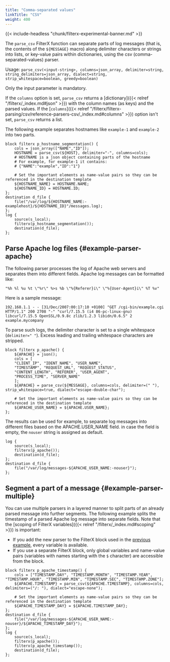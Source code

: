 ```yaml
---
title: "Comma-separated values"
linkTitle: "CSV"
weight: 400
---
```

<!-- This file is under the copyright of Axoflow, and licensed under Apache License 2.0, except for using the Axoflow and AxoSyslog trademarks. -->

{{< include-headless "chunk/filterx-experimental-banner.md" >}}

The `parse_csv` FilterX function can separate parts of log messages (that is, the contents of the `${MESSAGE}` macro) along delimiter characters or strings into lists, or key-value pairs within dictionaries, using the csv (comma-separated-values) parser.

Usage: `parse_csv(<input-string>, columns=json_array, delimiter=string, string_delimiters=json_array, dialect=string, strip_whitespace=boolean, greedy=boolean)`

Only the input parameter is mandatory.

If the `columns` option is set, `parse_csv` returns a [dictionary]({{< relref "/filterx/_index.md#json" >}}) with the column names (as keys) and the parsed values. If the [`columns`]({{< relref "/filterx/filterx-parsing/csv/reference-parsers-csv/_index.md#columns" >}}) option isn't set, `parse_csv` returns a list.

The following example separates hostnames like `example-1` and `example-2` into two parts.

```shell
block filterx p_hostname_segmentation() {
    cols = json_array(["NAME","ID"]);
    HOSTNAME = parse_csv(${HOST}, delimiter="-", columns=cols);
    # HOSTNAME is a json object containing parts of the hostname
    # For example, for example-1 it contains:
    # {"NAME":"example","ID":"1"}

    # Set the important elements as name-value pairs so they can be referenced in the destination template
    ${HOSTNAME_NAME} = HOSTNAME.NAME;
    ${HOSTNAME_ID} = HOSTNAME.ID;
};
destination d_file {
    file("/var/log/${HOSTNAME_NAME:-examplehost}/${HOSTNAME_ID}"/messages.log);
};
log {
    source(s_local);
    filterx(p_hostname_segmentation());
    destination(d_file);
};
```

## Parse Apache log files {#example-parser-apache}

The following parser processes the log of Apache web servers and separates them into different fields. Apache log messages can be formatted like:

```shell
"%h %l %u %t \"%r\" %>s %b \"%{Referer}i\" \"%{User-Agent}i\" %T %v"
```

Here is a sample message:

```shell
192.168.1.1 - - [31/Dec/2007:00:17:10 +0100] "GET /cgi-bin/example.cgi HTTP/1.1" 200 2708 "-" "curl/7.15.5 (i4 86-pc-linux-gnu) libcurl/7.15.5 OpenSSL/0.9.8c zlib/1.2.3 libidn/0.6.5" 2 example.mycompany
```

To parse such logs, the delimiter character is set to a single whitespace (`delimiter=" "`). Excess leading and trailing whitespace characters are stripped.

```shell
block filterx p_apache() {
    ${APACHE} = json();
    cols = [
    "CLIENT_IP", "IDENT_NAME", "USER_NAME",
    "TIMESTAMP", "REQUEST_URL", "REQUEST_STATUS",
    "CONTENT_LENGTH", "REFERER", "USER_AGENT",
    "PROCESS_TIME", "SERVER_NAME"
    ];
    ${APACHE} = parse_csv(${MESSAGE}, columns=cols, delimiter=(" "), strip_whitespace=true, dialect="escape-double-char");

    # Set the important elements as name-value pairs so they can be referenced in the destination template
    ${APACHE_USER_NAME} = ${APACHE.USER_NAME};
};
```

The results can be used for example, to separate log messages into different files based on the APACHE.USER_NAME field. in case the field is empty, the `nouser` string is assigned as default.

```shell
log {
    source(s_local);
    filterx(p_apache());
    destination(d_file);
};
destination d_file {
    file("/var/log/messages-${APACHE_USER_NAME:-nouser}");
};
```

## Segment a part of a message {#example-parser-multiple}

You can use multiple parsers in a layered manner to split parts of an already parsed message into further segments. The following example splits the timestamp of a parsed Apache log message into separate fields. Note that the [scoping of FilterX variables]({{< relref "/filterx/_index.md#scoping" >}}) is important:

- If you add the new parser to the FilterX block used in the [previous example](#example-parser-apache), every variable is available.
- If you use a separate FilterX block, only global variables and name-value pairs (variables with names starting with the `$` character) are accessible from the block.

```shell
block filterx p_apache_timestamp() {
    cols = ["TIMESTAMP.DAY", "TIMESTAMP.MONTH", "TIMESTAMP.YEAR", "TIMESTAMP.HOUR", "TIMESTAMP.MIN", "TIMESTAMP.SEC", "TIMESTAMP.ZONE"];
    ${APACHE.TIMESTAMP} = parse_csv(${APACHE.TIMESTAMP}, columns=cols, delimiters=("/: "), dialect="escape-none");
    
    # Set the important elements as name-value pairs so they can be referenced in the destination template
    ${APACHE_TIMESTAMP_DAY} = ${APACHE.TIMESTAMP_DAY};
};
destination d_file {
    file("/var/log/messages-${APACHE_USER_NAME:-nouser}/${APACHE_TIMESTAMP_DAY}");
};
log {
    source(s_local);
    filterx(p_apache());
    filterx(p_apache_timestamp());
    destination(d_file);
};
```
